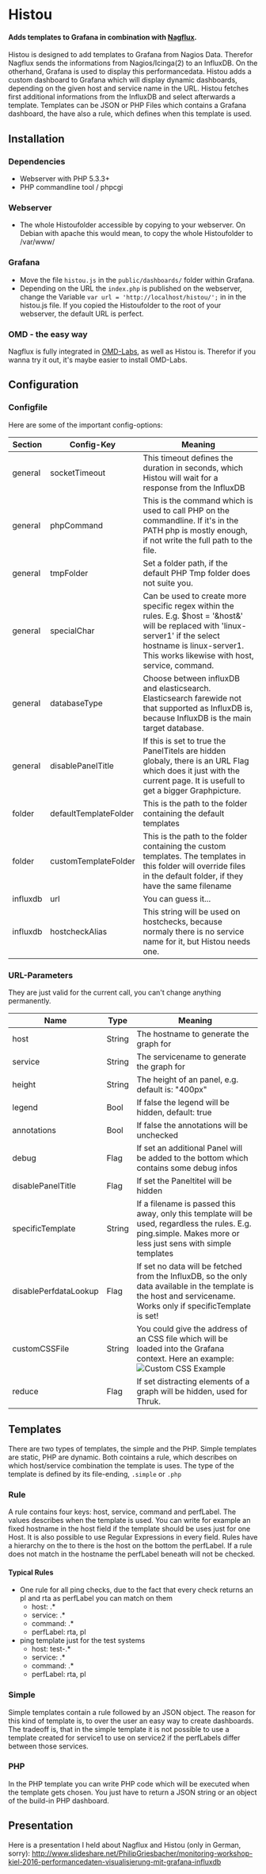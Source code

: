 # Histou
#### Adds templates to Grafana in combination with [Nagflux](https://github.com/ConSol/nagflux).
Histou is designed to add templates to Grafana from Nagios Data. Therefor Nagflux sends the informations from Nagios/Icinga(2) to an InfluxDB. On the otherhand, Grafana is used to display this performancedata. Histou adds a custom dashboard to Grafana which will display dynamic dashboards, depending on the given host and service name in the URL. Histou fetches first additional informations from the InfluxDB and select afterwards a template. Templates can be JSON or PHP Files which contains a Grafana dashboard, the have also a rule, which defines when this template is used.

## Installation
### Dependencies
- Webserver with PHP 5.3.3+
- PHP commandline tool / phpcgi

### Webserver
- The whole Histoufolder accessible by copying to your webserver. On Debian with apache this would mean, to copy the whole Histoufolder to /var/www/

### Grafana
- Move the file `histou.js` in the `public/dashboards/` folder within Grafana.
- Depending on the URL the `index.php` is published on the webserver, change the Variable `var url = 'http://localhost/histou/';` in in the histou.js file. If you copied the Histoufolder to the root of your webserver, the default URL is perfect.

### OMD - the easy way
Nagflux is fully integrated in [OMD-Labs](https://github.com/ConSol/omd), as well as Histou is. Therefor if you wanna try it out, it's maybe easier to install OMD-Labs.

## Configuration
### Configfile
Here are some of the important config-options:

| Section       | Config-Key    | Meaning       |
| ------------- | ------------- | ------------- |
|general|socketTimeout|This timeout defines the duration in seconds, which Histou will wait for a response from the InfluxDB|
|general|phpCommand|This is the command which is used to call PHP on the commandline. If it's in the PATH php is mostly enough, if not write the full path to the file.|
|general|tmpFolder|Set a folder path, if the default PHP Tmp folder does not suite you.|
|general|specialChar|Can be used to create more specific regex within the rules. E.g. $host = '&host&' will be replaced with 'linux-server1' if the select hostname is linux-server1. This works likewise with host, service, command.|
|general|databaseType|Choose between influxDB and elasticsearch. Elasticsearch farewide not that supported as InfluxDB is, because InfluxDB is the main target database.|
|general|disablePanelTitle|If this is set to true the PanelTitels are hidden globaly, there is an URL Flag which does it just with the current page. It is usefull to get a bigger Graphpicture.|
|folder|defaultTemplateFolder|This is the path to the folder containing the default templates|
|folder|customTemplateFolder|This is the path to the folder containing the custom templates. The templates in this folder will override files in the default folder, if they have the same filename|
|influxdb|url|You can guess it...|
|influxdb|hostcheckAlias|This string will be used on hostchecks, because normaly there is no service name for it, but Histou needs one.|

### URL-Parameters
They are just valid for the current call, you can't change anything permanently.

| Name          | Type          | Meaning       |
| ------------- | ------------- | ------------- |
|host|String|The hostname to generate the graph for|
|service|String|The servicename to generate the graph for|
|height|String|The height of an panel, e.g. default is: "400px"|
|legend|Bool|If false the legend will be hidden, default: true|
|annotations|Bool|If false the annotations will be unchecked|
|debug|Flag|If set an additional Panel will be added to the bottom which contains some debug infos|
|disablePanelTitle|Flag|If set the Paneltitel will be hidden|
|specificTemplate|String|If a filename is passed this away, only this template will be used, regardless the rules. E.g. ping.simple. Makes more or less just sens with simple templates|
|disablePerfdataLookup|Flag|If set no data will be fetched from the InfluxDB, so the only data available in the template is the host and servicename. Works only if specificTemplate is set!|
|customCSSFile|String|You could give the address of an CSS file which will be loaded into the Grafana context. Here an example: ![Custom CSS Example](https://github.com/ConSol/histou/blob/master/wheel_animation_example.gif "Custom CSS Example")|
|reduce|Flag|If set distracting elements of a graph will be hidden, used for Thruk.|

## Templates
There are two types of templates, the simple and the PHP. Simple templates are static, PHP are dynamic. Both cointains a rule, which describes on which host/service combination the template is uses. The type of the template is defined by its file-ending, `.simple` or `.php`

### Rule
A rule contains four keys: host, service, command and perfLabel. The values describes when the template is used. You can write for example an fixed hostname in the host field if the template should be uses just for one Host. It is also possible to use Regular Expressions in every field. Rules have a hierarchy on the to there is the host on the bottom the perfLabel. If a rule does not match in the hostname the perfLabel beneath will not be checked.

#### Typical Rules
- One rule for all ping checks, due to the fact that every check returns an pl and rta as perfLabel you can match on them
  - host: .*
  - service: .*
  - command: .*
  - perfLabel: rta, pl
- ping template just for the test systems
  - host: test-.*
  - service: .*
  - command: .*
  - perfLabel: rta, pl

### Simple
Simple templates contain a rule followed by an JSON object. The reason for this kind of template is, to over the user an easy way to create dashboards. The tradeoff is, that in the simple template it is not possible to use a template created for service1 to use on service2 if the perfLabels differ between those services.

### PHP
In the PHP template you can write PHP code which will be executed when the template gets chosen. You just have to return a JSON string or an object of the build-in PHP dashboard.

## Presentation
Here is a presentation I held about Nagflux and Histou (only in German, sorry): http://www.slideshare.net/PhilipGriesbacher/monitoring-workshop-kiel-2016-performancedaten-visualisierung-mit-grafana-influxdb
